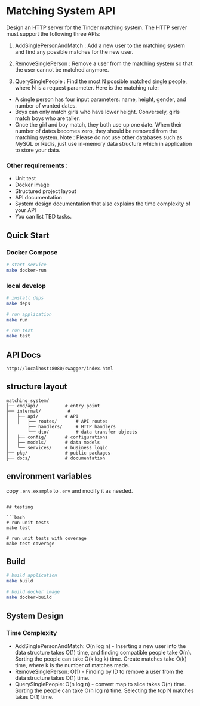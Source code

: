 # Matching System API

Design an HTTP server for the Tinder matching system. The HTTP server must support the
following three APIs:

1. AddSinglePersonAndMatch : Add a new user to the matching system and find any
   possible matches for the new user.

2. RemoveSinglePerson : Remove a user from the matching system so that the user
   cannot be matched anymore.

3. QuerySinglePeople : Find the most N possible matched single people, where N is a
   request parameter.
   Here is the matching rule:

- A single person has four input parameters: name, height, gender, and number of
  wanted dates.
- Boys can only match girls who have lower height. Conversely, girls match boys who
  are taller.
- Once the girl and boy match, they both use up one date. When their number of dates
  becomes zero, they should be removed from the matching system.
  Note : Please do not use other databases such as MySQL or Redis, just use in-memory
  data structure which in application to store your data.

### Other requirements :

- Unit test
- Docker image
- Structured project layout
- API documentation
- System design documentation that also explains the time complexity of your API
- You can list TBD tasks.

## Quick Start

### Docker Compose

```bash
# start service
make docker-run
```

### local develop

```bash
# install deps
make deps

# run application
make run

# run test
make test
```

## API Docs

`http://localhost:8080/swagger/index.html`

## structure layout

```
matching_system/
├── cmd/api/          # entry point
├── internal/          #
│   ├── api/          # API
│   │   ├── routes/       # API routes
│       ├── handlers/     # HTTP handlers
│       └── dto/          # data transfer objects
│   ├── config/       # configurations
│   ├── models/       # data models
│   └── services/     # business logic
├── pkg/              # public packages
├── docs/             # documentation
```

## environment variables

copy `.env.example` to `.env` and modify it as needed.

````

## testing

```bash
# run unit tests
make test

# run unit tests with coverage
make test-coverage
````

## Build

```bash
# build application
make build

# build docker image
make docker-build
```

## System Design

### Time Complexity

- AddSinglePersonAndMatch: O(n log n) - Inserting a new user into the data structure takes O(1) time, and finding compatible people take O(n). Sorting the people can take O(k log k) time. Create matches take O(k) time, where k is the number of matches made.
- RemoveSinglePerson: O(1) - Finding by ID to remove a user from the data structure takes O(1) time.
- QuerySinglePeople: O(n log n) - convert map to slice takes O(n) time. Sorting the people can take O(n log n) time. Selecting the top N matches takes O(1) time.
